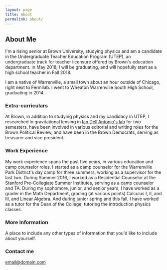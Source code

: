 ```yaml
---
layout: page
title: About
permalink: about/
---
```

## About Me

I'm a rising senior at Brown University, studying physics and am a candidate in the Undergraduate Teacher Education Program (UTEP), an undergraduate track for teacher licensure offered by Brown's education department. In May 2018, I will be graduating, and will hopefully start as a high school teacher in Fall 2018.

I am a native of Warrenville, a small town about an hour outside of Chicago, right next to Fermilab. I went to Wheaton Warrenville South High School, graduating in 2014.

### Extra-curriculars

At Brown, in addition to studying physics and my candidacy in UTEP, I researched in gravitational lensing in [Ian Dell'Antonio's lab](http://www.het.brown.edu/people/ian/astro/Group_Page/Home.html) for two semesters, have been involved in various editorial and writing roles for the Brown Political Review, and have been in the Brown Democrats, serving as treasurer and vice president.

### Work Experience

My work experience spans the past five years, in various education and camp counselor roles. I started as a camp counselor for the Warrenville Park District's day camp for three summers, working as a supervisor for the last two. During Summer 2016, I worked as a Residential Counselor at the Stanford Pre-Collegiate Summer Institutes, serving as a camp counselor and TA. During my sophomore, junior, and senior years, I have worked as a grader in the Math Department, grading (at various points) Calculus I, II, and III, and Linear Algebra. And during junior spring and this fall, I have worked as a tutor for the Dean of the College, tutoring the introduction physics classes.

### More Information

A place to include any other types of information that you'd like to include about yourself.

### Contact me

[email@domain.com](mailto:email@domain.com)
